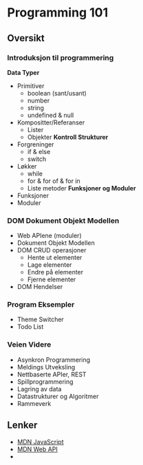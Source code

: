 # Programming 101

## Oversikt

### Introduksjon til programmering

**Data Typer**
- Primitiver
    - boolean (sant/usant)
    - number
    - string
    - undefined & null
- Kompositter/Referanser
    - Lister
    - Objekter
**Kontroll Strukturer**
- Forgreninger
    - if & else
    - switch
- Løkker
    - while
    - for & for of & for in
    - Liste metoder
**Funksjoner og Moduler**
- Funksjoner
- Moduler

### DOM Dokument Objekt Modellen
- Web APIene (moduler)
- Dokument Objekt Modellen
- DOM CRUD operasjoner
    - Hente ut elementer
    - Lage elementer
    - Endre på elementer
    - Fjerne elementer
- DOM Hendelser

### Program Eksempler
- Theme Switcher
- Todo List

### Veien Videre

- Asynkron Programmering
- Meldings Utveksling
- Nettbaserte APIer, REST
- Spillprogrammering
- Lagring av data
- Datastrukturer og Algoritmer
- Rammeverk

## Lenker

- [MDN JavaScript](https://developer.mozilla.org/en-US/docs/Web/JavaScript)
- [MDN Web API](https://developer.mozilla.org/en-US/docs/Web/API)
- []()